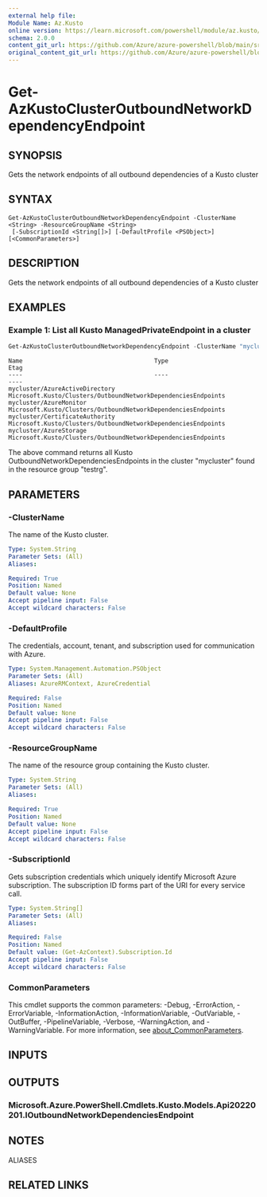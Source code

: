 ```yaml
---
external help file: 
Module Name: Az.Kusto
online version: https://learn.microsoft.com/powershell/module/az.kusto/get-azkustoclusteroutboundnetworkdependencyendpoint
schema: 2.0.0
content_git_url: https://github.com/Azure/azure-powershell/blob/main/src/Kusto/help/Get-AzKustoClusterOutboundNetworkDependencyEndpoint.md
original_content_git_url: https://github.com/Azure/azure-powershell/blob/main/src/Kusto/help/Get-AzKustoClusterOutboundNetworkDependencyEndpoint.md
---
```


# Get-AzKustoClusterOutboundNetworkDependencyEndpoint

## SYNOPSIS
Gets the network endpoints of all outbound dependencies of a Kusto cluster

## SYNTAX

```
Get-AzKustoClusterOutboundNetworkDependencyEndpoint -ClusterName <String> -ResourceGroupName <String>
 [-SubscriptionId <String[]>] [-DefaultProfile <PSObject>] [<CommonParameters>]
```

## DESCRIPTION
Gets the network endpoints of all outbound dependencies of a Kusto cluster

## EXAMPLES

### Example 1: List all Kusto ManagedPrivateEndpoint in a cluster
```powershell
Get-AzKustoClusterOutboundNetworkDependencyEndpoint -ClusterName "mycluster" -ResourceGroupName "testrg"
```

```output
Name                                     Type                                                          Etag
----                                     ----                                                          ----
mycluster/AzureActiveDirectory           Microsoft.Kusto/Clusters/OutboundNetworkDependenciesEndpoints
mycluster/AzureMonitor                   Microsoft.Kusto/Clusters/OutboundNetworkDependenciesEndpoints
mycluster/CertificateAuthority           Microsoft.Kusto/Clusters/OutboundNetworkDependenciesEndpoints
mycluster/AzureStorage                   Microsoft.Kusto/Clusters/OutboundNetworkDependenciesEndpoints
```

The above command returns all Kusto OutboundNetworkDependenciesEndpoints in the cluster "mycluster" found in the resource group "testrg".

## PARAMETERS

### -ClusterName
The name of the Kusto cluster.

```yaml
Type: System.String
Parameter Sets: (All)
Aliases:

Required: True
Position: Named
Default value: None
Accept pipeline input: False
Accept wildcard characters: False
```

### -DefaultProfile
The credentials, account, tenant, and subscription used for communication with Azure.

```yaml
Type: System.Management.Automation.PSObject
Parameter Sets: (All)
Aliases: AzureRMContext, AzureCredential

Required: False
Position: Named
Default value: None
Accept pipeline input: False
Accept wildcard characters: False
```

### -ResourceGroupName
The name of the resource group containing the Kusto cluster.

```yaml
Type: System.String
Parameter Sets: (All)
Aliases:

Required: True
Position: Named
Default value: None
Accept pipeline input: False
Accept wildcard characters: False
```

### -SubscriptionId
Gets subscription credentials which uniquely identify Microsoft Azure subscription.
The subscription ID forms part of the URI for every service call.

```yaml
Type: System.String[]
Parameter Sets: (All)
Aliases:

Required: False
Position: Named
Default value: (Get-AzContext).Subscription.Id
Accept pipeline input: False
Accept wildcard characters: False
```

### CommonParameters
This cmdlet supports the common parameters: -Debug, -ErrorAction, -ErrorVariable, -InformationAction, -InformationVariable, -OutVariable, -OutBuffer, -PipelineVariable, -Verbose, -WarningAction, and -WarningVariable. For more information, see [about_CommonParameters](http://go.microsoft.com/fwlink/?LinkID=113216).

## INPUTS

## OUTPUTS

### Microsoft.Azure.PowerShell.Cmdlets.Kusto.Models.Api20220201.IOutboundNetworkDependenciesEndpoint

## NOTES

ALIASES

## RELATED LINKS

